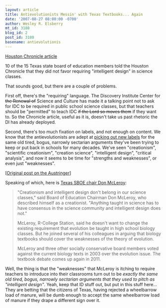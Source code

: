 ```yaml
---
layout: article
title: Antievolutionists Messin' with Texas Textbooks... Again
date: '2007-08-27 08:00:00 -0700'
author: Wesley R. Elsberry
mt_id: 3180
blog_id: 2
post_id: 3180
basename: antievolutionis
---
```

[Houston Chronicle article](http://www.chron.com/disp/story.mpl/ap/tx/5080387.html)

10 of the 15 Texas state board of education members told the Houston Chronicle that they did not favor requiring "intelligent design" in science classes.

That sounds good, but there are a couple of problems.

First off, there's the "requiring" language. The Discovery Institute Center for ~~the Renewal of~~ Science and Culture has made it a talking point not to ask for IDC to be required in public school science classes, but that teachers should be "permitted" to teach IDC ~~if the Lord so moves them~~ if they want to. So the Chronicle article, useful as it is, doesn't take us past rhetoric the DI has already deployed.

Second, there's too much fixation on labels, and not enough on content. We know that the antievolutionists are adept at [picking out new labels](http://austringer.net/wp/index.php/2007/08/13/atomic-theory-of-antievolution/) for the same old tired, bogus, narrowly sectarian arguments they've been trying to keep or put back in schools for many decades. We've seen "creationism", "scientific creationism", "creation science", "intelligent design", "critical analysis", and now it seems to be time for "strengths and weaknesses", or even just "weaknesses".

\[[Original post on the Austringer](http://austringer.net/wp/index.php/2007/08/24/texas-2-out-of-3-state-board-members-say-no-to-requiring-idc/)\]

Speaking of which, here is [Texas SBOE chair Don McLeroy](http://austringer.net/wp/index.php/2007/08/09/texas-sboe-chair-don-mcleroy-on-antievolution/):

> "Creationism and intelligent design don't belong in our science classes," said Board of Education Chairman Don McLeroy, who described himself as a creationist. "Anything taught in science has to have consensus in the science community and intelligent design does not."
> 
> McLeroy, R-College Station, said he doesn't want to change the existing requirement that evolution be taught in high school biology classes. But he joined several of his colleagues in arguing that biology textbooks should cover the weaknesses of the theory of evolution.
> 
> McLeroy and three other socially conservative board members voted against the current biology texts in 2003 over the evolution issue. The textbook debate comes up again in 2011.

Well, the thing is that the "weaknesses" that McLeroy is itching to require teachers to introduce into their classrooms turn out to be _exactly the same old tired, bogus, narrowly sectarian arguments that they used to pitch as "intelligent design"_. Yeah, keep that ID stuff out, but put in this stuff here... They are betting that the citizens of Texas, having rejected a wheelbarrow load of manure, will be dumb enough to accept the same wheelbarrow load of manure if they drape a different sign over it.
